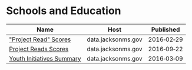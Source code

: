 # Schools and Education

Name | Host | Published
---- | ---- | ---------
["Project Read" Scores](../datasets/u62d-35dc.md) | data.jacksonms.gov | 2016&#x2011;02&#x2011;29
[Project Reads Scores](../datasets/97iy-g8hk.md) | data.jacksonms.gov | 2016&#x2011;09&#x2011;22
[Youth Initiatives Summary](../datasets/jgru-k6ig.md) | data.jacksonms.gov | 2016&#x2011;03&#x2011;09

